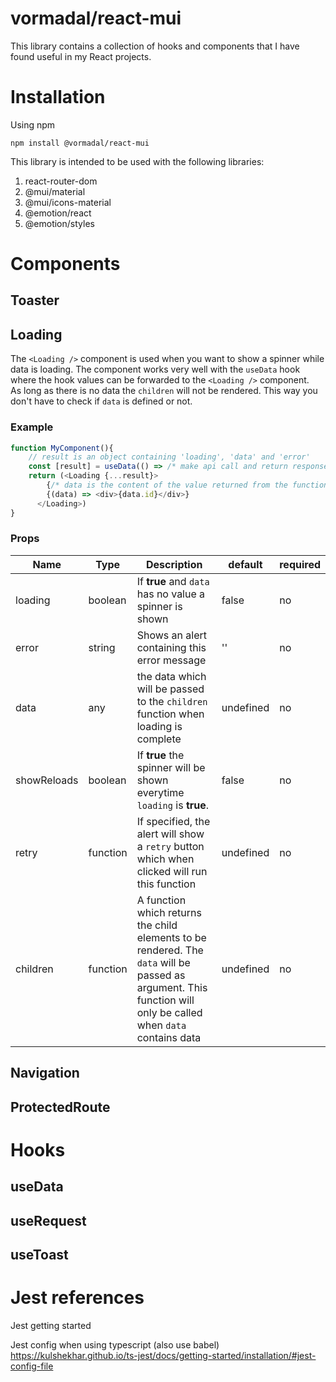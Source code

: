 # vormadal/react-mui

This library contains a collection of hooks and components that I have found useful in my React projects.

# Installation

Using npm

```
npm install @vormadal/react-mui
```

This library is intended to be used with the following libraries:

1. react-router-dom
2. @mui/material
3. @mui/icons-material
4. @emotion/react
5. @emotion/styles

# Components

## Toaster

## Loading

The `<Loading />` component is used when you want to show a spinner while data is loading.
The component works very well with the `useData` hook where the hook values can be forwarded to the `<Loading />` component.  
As long as there is no data the `children` will not be rendered. 
This way you don't have to check if `data` is defined or not.

### Example

```javascript
function MyComponent(){
    // result is an object containing 'loading', 'data' and 'error'
    const [result] = useData(() => /* make api call and return response */)
    return (<Loading {...result}>
        {/* data is the content of the value returned from the function passed to the useData hook */}
        {(data) => <div>{data.id}</div>}
      </Loading>)
}
```

### Props

| Name        | Type     | Description                                                                                                                                                    | default   | required |
| ----------- | -------- | -------------------------------------------------------------------------------------------------------------------------------------------------------------- | --------- | -------- |
| loading     | boolean  | If **true** and `data` has no value a spinner is shown                                                                                                         | false     | no       |
| error       | string   | Shows an alert containing this error message                                                                                                                   | ''        | no       |
| data        | any      | the data which will be passed to the `children` function when loading is complete                                                                              | undefined | no       |
| showReloads | boolean  | If **true** the spinner will be shown everytime `loading` is **true**.                                                                                         | false     | no       |
| retry       | function | If specified, the alert will show a `retry` button which when clicked will run this function                                                                   | undefined | no       |
| children    | function | A function which returns the child elements to be rendered. The `data` will be passed as argument. This function will only be called when `data` contains data | undefined | no       |

## Navigation

## ProtectedRoute

# Hooks

## useData

## useRequest

## useToast

# Jest references

Jest getting started

Jest config when using typescript (also use babel)
https://kulshekhar.github.io/ts-jest/docs/getting-started/installation/#jest-config-file
